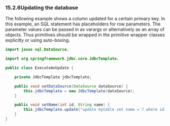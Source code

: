 ### 15.2.6Updating the database

The following example shows a column updated for a certain primary key. In this example, an SQL statement has placeholders for row parameters. The parameter values can be passed in as varargs or alternatively as an array of objects. Thus primitives should be wrapped in the primitive wrapper classes explicitly or using auto-boxing.

```java
import javax.sql.DataSource;

import org.springframework.jdbc.core.JdbcTemplate;

public class ExecuteAnUpdate {

	private JdbcTemplate jdbcTemplate;

	public void setDataSource(DataSource dataSource) {
		this.jdbcTemplate = new JdbcTemplate(dataSource);
	}

	public void setName(int id, String name) {
		this.jdbcTemplate.update("update mytable set name = ? where id = ?", name, id);
	}
}
```



